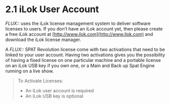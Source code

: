 # 2.1 iLok User Account

_FLUX::_ uses the iLok license management system to deliver software licenses to users.
If you don’t have an iLok account yet, then please create a free iLok account at [http://www.ilok.com](http://www.ilok.com) and download the iLok license manager.

A _FLUX::_ SPAT Revolution license come with two activations that need to be linked to your user account. 
Having two activations gives you the possibility of having a fixed license on one particular machine and a portable license on an iLok USB key if you own one, or a Main and Back up Spat Engine running on a live show.


> To Activate Licenses:
> - An iLok user account is required
> - An iLok USB key is optional

